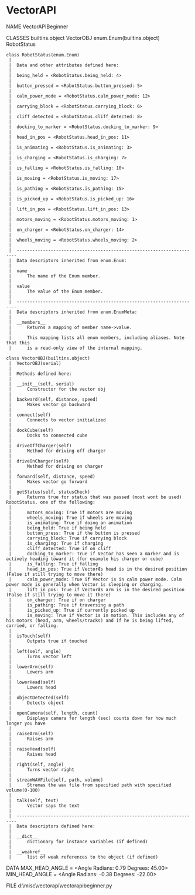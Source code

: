 # VectorAPI

NAME
    VectorAPIBeginner

CLASSES
    builtins.object
        VectorOBJ
    enum.Enum(builtins.object)
        RobotStatus

    class RobotStatus(enum.Enum)
     |
     |  Data and other attributes defined here:
     |
     |  being_held = <RobotStatus.being_held: 4>
     |
     |  button_pressed = <RobotStatus.button_pressed: 5>
     |
     |  calm_power_mode = <RobotStatus.calm_power_mode: 12>
     |
     |  carrying_block = <RobotStatus.carrying_block: 6>
     |
     |  cliff_detected = <RobotStatus.cliff_detected: 8>
     |
     |  docking_to_marker = <RobotStatus.docking_to_marker: 9>
     |
     |  head_in_pos = <RobotStatus.head_in_pos: 11>
     |
     |  is_animating = <RobotStatus.is_animating: 3>
     |
     |  is_charging = <RobotStatus.is_charging: 7>
     |
     |  is_falling = <RobotStatus.is_falling: 10>
     |
     |  is_moving = <RobotStatus.is_moving: 17>
     |
     |  is_pathing = <RobotStatus.is_pathing: 15>
     |
     |  is_picked_up = <RobotStatus.is_picked_up: 16>
     |
     |  lift_in_pos = <RobotStatus.lift_in_pos: 13>
     |
     |  motors_moving = <RobotStatus.motors_moving: 1>
     |
     |  on_charger = <RobotStatus.on_charger: 14>
     |
     |  wheels_moving = <RobotStatus.wheels_moving: 2>
     |
     |  ----------------------------------------------------------------------
     |  Data descriptors inherited from enum.Enum:
     |
     |  name
     |      The name of the Enum member.
     |
     |  value
     |      The value of the Enum member.
     |
     |  ----------------------------------------------------------------------
     |  Data descriptors inherited from enum.EnumMeta:
     |
     |  __members__
     |      Returns a mapping of member name->value.
     |
     |      This mapping lists all enum members, including aliases. Note that this
     |      is a read-only view of the internal mapping.

    class VectorOBJ(builtins.object)
     |  VectorOBJ(serial)
     |
     |  Methods defined here:
     |
     |  __init__(self, serial)
     |      Constructor for the vector obj
     |
     |  backward(self, distance, speed)
     |      Makes vector go backward
     |
     |  connect(self)
     |      Connects to vector initialized
     |
     |  dockCube(self)
     |      Docks to connected cube
     |
     |  driveOffCharger(self)
     |      Method for driving off charger
     |
     |  driveOnCharger(self)
     |      Method for driving on charger
     |
     |  forward(self, distance, speed)
     |      Makes vector go forward
     |
     |  getStatus(self, statusCheck)
     |      Returns true for status that was passed (most wont be used)  RobotStatus. one of the following:
     |
     |      motors_moving: True if motors are moving
     |      wheels_moving: True if wheels are moving
     |      is_animating: True if doing an animation
     |      being_held: True if being held
     |      button_press: True if the button is pressed
     |      carrying_block: True if carrying block
     |      is_charging: True if charging
     |      cliff_detected: True if on cliff
     |      docking_to_marker: True if Vector has seen a marker and is actively heading toward it (for example his charger or cube)
     |      is_falling: True if falling
     |      head_in_pos: True if VectorÆs head is in the desired position (False if still trying to move there)
     |      calm_power_mode: True if Vector is in calm power mode. Calm power mode is generally when Vector is sleeping or charging.
     |      lift_in_pos: True if VectorÆs arm is in the desired position (False if still trying to move it there)
     |      on_charger: True if on charger
     |      is_pathing: True if traversing a path
     |      is_picked_up: True if currently picked up
     |      is_moving: True if Vector is in motion. This includes any of his motors (head, arm, wheels/tracks) and if he is being lifted, carried, or falling.
     |
     |  isTouch(self)
     |      Outputs true if touched
     |
     |  left(self, angle)
     |      Turns vector left
     |
     |  lowerArm(self)
     |      Lowers arm
     |
     |  lowerHead(self)
     |      Lowers head
     |
     |  objectDetected(self)
     |      Detects object
     |
     |  openCamera(self, length, count)
     |      Displays camera for length (sec) counts down for how much longer you have
     |
     |  raiseArm(self)
     |      Raises arm
     |
     |  raiseHead(self)
     |      Raises head
     |
     |  right(self, angle)
     |      Turns vector right
     |
     |  streamWAVFile(self, path, volume)
     |      Stremas the wav file from specified path with specified volume(0-100)
     |
     |  talk(self, text)
     |      Vector says the text
     |
     |  ----------------------------------------------------------------------
     |  Data descriptors defined here:
     |
     |  __dict__
     |      dictionary for instance variables (if defined)
     |
     |  __weakref__
     |      list of weak references to the object (if defined)

DATA
    MAX_HEAD_ANGLE = <Angle Radians: 0.79 Degrees: 45.00>
    MIN_HEAD_ANGLE = <Angle Radians: -0.38 Degrees: -22.00>

FILE
    d:\misc\vectorapi\vectorapibeginner.py
